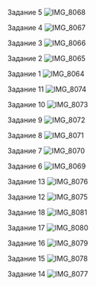 Задание 5
![IMG_8068](https://github.com/user-attachments/assets/6920380e-7105-4431-a0f0-8ce19762fc85) 

Задание 4
![IMG_8067](https://github.com/user-attachments/assets/935103e4-bf85-49cd-9176-959110bab88b)

Задание 3
![IMG_8066](https://github.com/user-attachments/assets/dc90be82-068f-4a78-9c81-0f5bceccd0e9)

Задание 2
![IMG_8065](https://github.com/user-attachments/assets/4aa72613-75dd-4996-a5bd-427786a6b5f1)

Задание 1
![IMG_8064](https://github.com/user-attachments/assets/e8853df9-7567-44ea-aa8d-b9e5bf692d5e)

Задание 11
![IMG_8074](https://github.com/user-attachments/assets/1a42000f-394e-400b-a2fb-287c9466ab34)

Задание 10
![IMG_8073](https://github.com/user-attachments/assets/458538e6-afe5-40d5-ab54-bff41cb55bb1)

Задание 9
![IMG_8072](https://github.com/user-attachments/assets/c6fb8b71-7ec1-431d-ae7f-592dd92339e3)

Задание 8
![IMG_8071](https://github.com/user-attachments/assets/37b7ca27-3086-494d-a9b8-4dddb777b5cc)

Задание 7
![IMG_8070](https://github.com/user-attachments/assets/044f3b83-343a-4ce7-83e5-46fa09ea48dd)

Задание 6
![IMG_8069](https://github.com/user-attachments/assets/219cd885-7332-4439-930f-5236ec540307)

Задание 13
![IMG_8076](https://github.com/user-attachments/assets/c24b8fcb-90e6-49ea-b810-bea88ca695e1)

Задание 12
![IMG_8075](https://github.com/user-attachments/assets/fb6cf82c-8c65-4354-bd9f-14939779bfe1)

Задание 18
![IMG_8081](https://github.com/user-attachments/assets/5d028f77-2914-41b1-b4dd-4ede0a5b8475)

Задание 17
![IMG_8080](https://github.com/user-attachments/assets/dc7b5271-e7e5-4586-93ae-29c9ae26c205)

Задание 16
![IMG_8079](https://github.com/user-attachments/assets/4875163b-9a2b-4fe3-a47d-77ac9699c239)

Задание 15
![IMG_8078](https://github.com/user-attachments/assets/93d75f99-c8af-4a40-8dc9-c30b20398b16)

Задание 14
![IMG_8077](https://github.com/user-attachments/assets/dc2798b0-ab4c-45a9-9736-83ca10ec1d1b)
